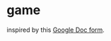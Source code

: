 # game
inspired by this [Google Doc form][1].


[1]: https://docs.google.com/a/octo.com/forms/d/1kckcq_uv8dk9-W5rIdtqRwCHN4Uh209ELPUjTEZJDxc/viewform
